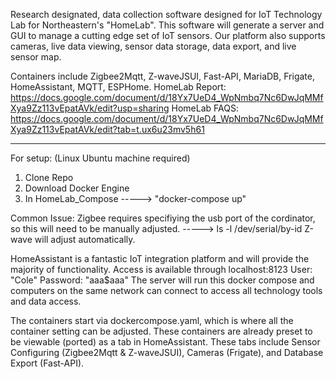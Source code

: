 Research designated, data collection software designed for IoT Technology Lab for Northeastern's "HomeLab". This software will generate a server and GUI to manage a cutting edge set of IoT sensors. Our platform also supports cameras, live data viewing, sensor data storage, data export, and live sensor map.

Containers include Zigbee2Mqtt, Z-waveJSUI, Fast-API, MariaDB, Frigate, HomeAssistant, MQTT, ESPHome.
HomeLab Report: https://docs.google.com/document/d/18Yx7UeD4_WpNmbq7Nc6DwJqMMfXya9Zz113vEpatAVk/edit?usp=sharing
HomeLab FAQS: https://docs.google.com/document/d/18Yx7UeD4_WpNmbq7Nc6DwJqMMfXya9Zz113vEpatAVk/edit?tab=t.ux6u23mv5h61

------------------------------------------------------------------------------------------------------------------------------------

For setup: (Linux Ubuntu machine required)
1. Clone Repo
2. Download Docker Engine
3. In HomeLab_Compose -----> "docker-compose up"

Common Issue:
Zigbee requires specifiying the usb port of the cordinator, so this will need to be manually adjusted. -----> ls -l /dev/serial/by-id
Z-wave will adjust automatically.

HomeAssistant is a fantastic IoT integration platform and will provide the majority of functionality. Access is available through localhost:8123 
User: "Cole" 
Password: "aaa$aaa"
The server will run this docker compose and computers on the same network can connect to access all technology tools and data access. 

The containers start via dockercompose.yaml, which is where all the container setting can be adjusted. These containers are already preset to be viewable (ported) as a tab in HomeAssistant. These tabs include Sensor Configuring (Zigbee2Mqtt & Z-waveJSUI), Cameras (Frigate), and Database Export (Fast-API).




